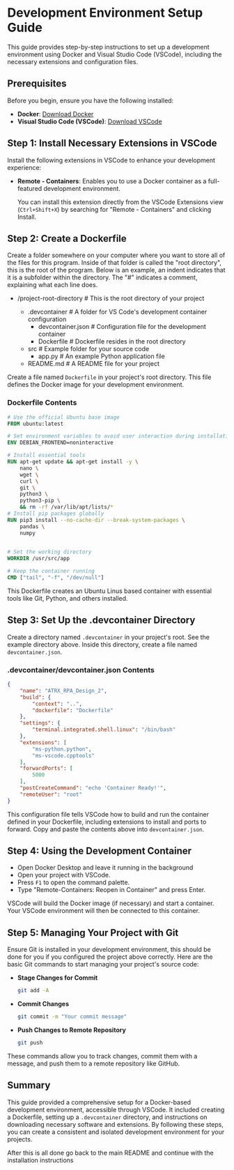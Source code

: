 # Development Environment Setup Guide

This guide provides step-by-step instructions to set up a development environment using Docker and Visual Studio Code (VSCode), including the necessary extensions and configuration files.

## Prerequisites

Before you begin, ensure you have the following installed:

- **Docker**: [Download Docker](https://docs.docker.com/get-docker/)
- **Visual Studio Code (VSCode)**: [Download VSCode](https://code.visualstudio.com/Download)

## Step 1: Install Necessary Extensions in VSCode

Install the following extensions in VSCode to enhance your development experience:

- **Remote - Containers**: Enables you to use a Docker container as a full-featured development environment.

  You can install this extension directly from the VSCode Extensions view (`Ctrl+Shift+X`) by searching for "Remote - Containers" and clicking Install.

## Step 2: Create a Dockerfile
Create a folder somewhere on your computer where you want to store all of the files for this program. Inside of that folder is called the "root directory", this is the root of the program. Below is an example, an indent indicates that it is a subfolder within the directory. The "#" indicates a comment, explaining what each line does.
- /project-root-directory  # This is the root directory of your project
  
  - .devcontainer          # A folder for VS Code's development container configuration
    - devcontainer.json    # Configuration file for the development container
    - Dockerfile             # Dockerfile resides in the root directory
  - src                    # Example folder for your source code
    - app.py               # An example Python application file
  - README.md              # A README file for your project

Create a file named `Dockerfile` in your project's root directory. This file defines the Docker image for your development environment.

### Dockerfile Contents

```Dockerfile
# Use the official Ubuntu base image
FROM ubuntu:latest

# Set environment variables to avoid user interaction during installations
ENV DEBIAN_FRONTEND=noninteractive

# Install essential tools
RUN apt-get update && apt-get install -y \
    nano \
    wget \
    curl \
    git \
    python3 \
    python3-pip \
    && rm -rf /var/lib/apt/lists/*
# Install pip packages globally
RUN pip3 install --no-cache-dir --break-system-packages \
    pandas \
    numpy

    
# Set the working directory
WORKDIR /usr/src/app

# Keep the container running
CMD ["tail", "-f", "/dev/null"]
```

This Dockerfile creates an Ubuntu Linus based container with essential tools like Git, Python, and others installed.

## Step 3: Set Up the .devcontainer Directory

Create a directory named `.devcontainer` in your project's root. See the example directory above. Inside this directory, create a file named `devcontainer.json`.

### .devcontainer/devcontainer.json Contents

```json
{
    "name": "ATRX_RPA_Design_2",
    "build": {
        "context": "..",
        "dockerfile": "Dockerfile"
    },
    "settings": { 
        "terminal.integrated.shell.linux": "/bin/bash"
    },
    "extensions": [
        "ms-python.python",
        "ms-vscode.cpptools"
    ],
    "forwardPorts": [
        5000
    ],
    "postCreateCommand": "echo 'Container Ready!'",
    "remoteUser": "root"
}
```

 This configuration file tells VSCode how to build and run the container defined in your Dockerfile, including extensions to install and ports to forward. Copy and paste the contents above into `devcontainer.json`.

## Step 4: Using the Development Container

- Open Docker Desktop and leave it running in the background
- Open your project with VSCode.
- Press `F1` to open the command palette.
- Type "Remote-Containers: Reopen in Container" and press Enter.

VSCode will build the Docker image (if necessary) and start a container. Your VSCode environment will then be connected to this container.

## Step 5: Managing Your Project with Git

Ensure Git is installed in your development environment, this should be done for you if you configured the project above correctly. Here are the basic Git commands to start managing your project's source code:

- **Stage Changes for Commit**
  ```bash
  git add -A
  ```

- **Commit Changes**
  ```bash
  git commit -m "Your commit message"
  ```

- **Push Changes to Remote Repository**
  ```bash
  git push
  ```

These commands allow you to track changes, commit them with a message, and push them to a remote repository like GitHub.

## Summary

This guide provided a comprehensive setup for a Docker-based development environment, accessible through VSCode. It included creating a Dockerfile, setting up a `.devcontainer` directory, and instructions on downloading necessary software and extensions. By following these steps, you can create a consistent and isolated development environment for your projects.

After this is all done go back to the main README and continue with the installation instructions
